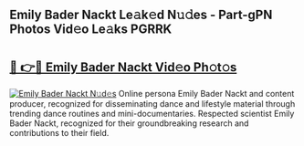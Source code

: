 ## Emily Bader Nackt Le𝚊k𝚎d N𝚞𝚍es - Part-gPN Photos Vid𝚎o Le𝚊ks PGRRK

# <h2><a href="http://fb3jq88.evod.top/?m=Emily+Bader+Nackt">🔗 👉🔴 Emily Bader Nackt Vid𝚎o Ph𝚘t𝚘s</a></h2>

[![Emily Bader Nackt N𝚞d𝚎s](https://i.imgur.com/8V9OHl7.gif)](http://fb3jq88.evod.top/?m=Emily+Bader+Nackt)
Online persona Emily Bader Nackt and content producer, recognized for disseminating dance and lifestyle material through trending dance routines and mini-documentaries. Respected scientist Emily Bader Nackt, recognized for their groundbreaking research and contributions to their field. 
